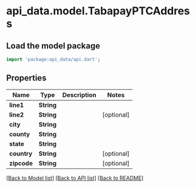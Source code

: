 # api_data.model.TabapayPTCAddress

## Load the model package
```dart
import 'package:api_data/api.dart';
```

## Properties
Name | Type | Description | Notes
------------ | ------------- | ------------- | -------------
**line1** | **String** |  | 
**line2** | **String** |  | [optional] 
**city** | **String** |  | 
**county** | **String** |  | 
**state** | **String** |  | 
**country** | **String** |  | [optional] 
**zipcode** | **String** |  | [optional] 

[[Back to Model list]](../README.md#documentation-for-models) [[Back to API list]](../README.md#documentation-for-api-endpoints) [[Back to README]](../README.md)


